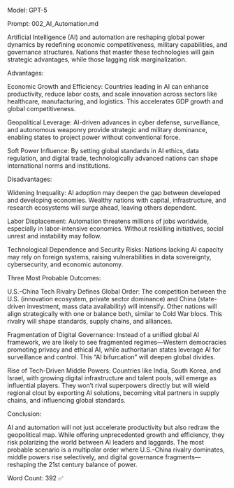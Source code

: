Model: GPT-5

Prompt: 002_AI_Automation.md

Artificial Intelligence (AI) and automation are reshaping global power dynamics by redefining economic competitiveness, military capabilities, and governance structures. Nations that master these technologies will gain strategic advantages, while those lagging risk marginalization.

Advantages:

Economic Growth and Efficiency: Countries leading in AI can enhance productivity, reduce labor costs, and scale innovation across sectors like healthcare, manufacturing, and logistics. This accelerates GDP growth and global competitiveness.

Geopolitical Leverage: AI-driven advances in cyber defense, surveillance, and autonomous weaponry provide strategic and military dominance, enabling states to project power without conventional force.

Soft Power Influence: By setting global standards in AI ethics, data regulation, and digital trade, technologically advanced nations can shape international norms and institutions.

Disadvantages:

Widening Inequality: AI adoption may deepen the gap between developed and developing economies. Wealthy nations with capital, infrastructure, and research ecosystems will surge ahead, leaving others dependent.

Labor Displacement: Automation threatens millions of jobs worldwide, especially in labor-intensive economies. Without reskilling initiatives, social unrest and instability may follow.

Technological Dependence and Security Risks: Nations lacking AI capacity may rely on foreign systems, raising vulnerabilities in data sovereignty, cybersecurity, and economic autonomy.

Three Most Probable Outcomes:

U.S.–China Tech Rivalry Defines Global Order: The competition between the U.S. (innovation ecosystem, private sector dominance) and China (state-driven investment, mass data availability) will intensify. Other nations will align strategically with one or balance both, similar to Cold War blocs. This rivalry will shape standards, supply chains, and alliances.

Fragmentation of Digital Governance: Instead of a unified global AI framework, we are likely to see fragmented regimes—Western democracies promoting privacy and ethical AI, while authoritarian states leverage AI for surveillance and control. This “AI bifurcation” will deepen global divides.

Rise of Tech-Driven Middle Powers: Countries like India, South Korea, and Israel, with growing digital infrastructure and talent pools, will emerge as influential players. They won’t rival superpowers directly but will wield regional clout by exporting AI solutions, becoming vital partners in supply chains, and influencing global standards.

Conclusion:

AI and automation will not just accelerate productivity but also redraw the geopolitical map. While offering unprecedented growth and efficiency, they risk polarizing the world between AI leaders and laggards. The most probable scenario is a multipolar order where U.S.–China rivalry dominates, middle powers rise selectively, and digital governance fragments—reshaping the 21st century balance of power.

Word Count: 392 ✅
